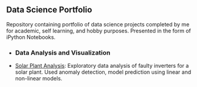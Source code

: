 ## Data Science Portfolio
Repository containing portfolio of data science projects completed by me for academic, self learning, and hobby purposes. Presented in the form of iPython Notebooks. 
* ### Data Analysis and Visualization
* [Solar Plant Analysis](https://github.com/w0nlyDS/Solar-Plant-Analysis/blob/main/Solar_Panel_Analysis.ipynb): Exploratory data analysis of faulty inverters for a solar plant. Used anomaly detection, model prediction using linear and non-linear models. 
